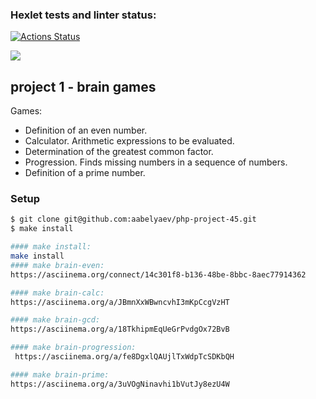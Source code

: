 ### Hexlet tests and linter status:
[![Actions Status](https://github.com/aabelyaev/php-project-45/actions/workflows/hexlet-check.yml/badge.svg)](https://github.com/aabelyaev/php-project-45/actions)

<a href="https://codeclimate.com/github/aabelyaev/php-project-45/maintainability"><img src="https://api.codeclimate.com/v1/badges/c63ee6002724df9772b3/maintainability" /></a>

## project 1 - brain games
Games:
* Definition of an even number.
* Calculator. Arithmetic expressions to be evaluated.
* Determination of the greatest common factor.
* Progression. Finds missing numbers in a sequence of numbers.
* Definition of a prime number.

### Setup
```sh
$ git clone git@github.com:aabelyaev/php-project-45.git
$ make install

#### make install:
make install
#### make brain-even:
https://asciinema.org/connect/14c301f8-b136-48be-8bbc-8aec77914362

#### make brain-calc:
https://asciinema.org/a/JBmnXxWBwncvhI3mKpCcgVzHT

#### make brain-gcd:
https://asciinema.org/a/18TkhipmEqUeGrPvdgOx72BvB

#### make brain-progression:
 https://asciinema.org/a/fe8DgxlQAUjlTxWdpTcSDKbQH

#### make brain-prime:
https://asciinema.org/a/3uVOgNinavhi1bVutJy8ezU4W
